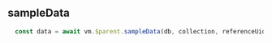 ## sampleData
```js
  const data = await vm.$parent.sampleData(db, collection, referenceUid, objectId, keys, filterDetail);
```